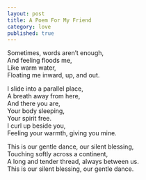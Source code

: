 ```yaml
---
layout: post
title: A Poem For My Friend
category: love
published: true
---
```


Sometimes, words aren’t enough,  
And feeling floods me,  
Like warm water,  
Floating me inward, up, and out.

I slide into a parallel place,  
A breath away from here,  
And there you are,  
Your body sleeping,  
Your spirit free.  
I curl up beside you,  
Feeling your warmth, giving you mine.

This is our gentle dance, our silent blessing,  
Touching softly across a continent,  
A long and tender thread, always between us.  
This is our silent blessing, our gentle dance.